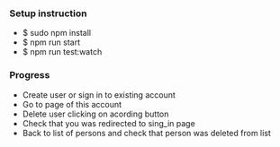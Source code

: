 <h3>Setup instruction</h3>
<ul>
	<li>$ sudo npm install</li>
	<li>$ npm run start</li>
	<li>$ npm run test:watch</li>
</ul>
<h3>Progress</h3>
<ul>
	<li>Create user or sign in to existing account</li>
	<li>Go to page of this account</li>
	<li>Delete user clicking on acording button</li>
	<li>Check that you was redirected to sing_in page</li>
	<li>Back to list of persons and check that person was deleted from list</li>
</ul>
